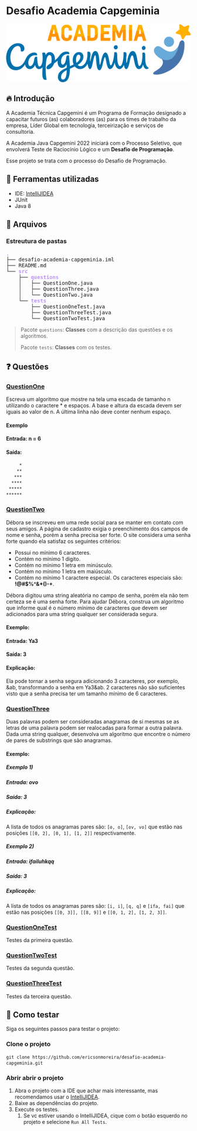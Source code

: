 # Desafio Academia Capgeminia

![cover](.github/logo-capgemini.png)

## :fire: Introdução

A Academia Técnica Capgemini é um Programa de Formação designado a capacitar futuros (as) colaboradores (as) para os 
times de trabalho da empresa, Líder Global em tecnologia, terceirização e serviços de consultoria.

A Academia Java Capgemini 2022 iniciará com o Processo Seletivo, que envolverá Teste de Raciocínio Lógico e um **Desafio
de Programação**. 

Esse projeto se trata com o processo do Desafio de Programação.

## :toolbox: Ferramentas utilizadas

- IDE: [IntelliJIDEA](https://www.jetbrains.com/pt-br/idea/)
- JUnit
- Java 8

## :fist_left: Arquivos

### Estreutura de pastas

<pre><font color="#BD93F9"><b>.</b></font>
├── desafio-academia-capgeminia.iml
├── README.md
└── <font color="#BD93F9"><b>src</b></font>
    ├── <font color="#BD93F9"><b>questions</b></font>
    │   ├── QuestionOne.java
    │   ├── QuestionThree.java
    │   └── QuestionTwo.java
    └── <font color="#BD93F9"><b>tests</b></font>
        ├── QuestionOneTest.java
        ├── QuestionThreeTest.java
        └── QuestionTwoTest.java
</pre>

> Pacote `questions`: **Classes** com a descrição das questões e os algoritmos.
>
> Pacote `tests`: **Classes** com os testes.

## :question: Questões

### [QuestionOne][1]

Escreva um algoritmo que mostre na tela uma escada de tamanho n utilizando o caractere * e espaços. A base e altura da 
escada devem ser iguais ao valor de n. A última linha não deve conter nenhum espaço.

#### Exemplo

#### Entrada: n = 6

#### Saída:

```shell
     *
    **
   ***
  ****
 *****
******
```

### [QuestionTwo][2]

Débora se inscreveu em uma rede social para se manter em contato com seus amigos. A página de cadastro exigia o 
preenchimento dos campos de nome e senha, porém a senha precisa ser forte. O site considera uma senha forte quando ela 
satisfaz os seguintes critérios:

- Possui no mínimo 6 caracteres. 
- Contém no mínimo 1 digito.
- Contém no mínimo 1 letra em minúsculo. 
- Contém no mínimo 1 letra em maiúsculo. 
- Contém no mínimo 1 caractere especial. Os caracteres especiais são: __!@#$%^&*()-+__.

Débora digitou uma string aleatória no campo de senha, porém ela não tem certeza se é uma senha forte. Para ajudar
Débora, construa um algoritmo que informe qual é o número mínimo de caracteres que devem ser adicionados para uma string
qualquer ser considerada segura.

#### Exemplo:

#### Entrada: Ya3

#### Saída: 3

#### Explicação:

Ela pode tornar a senha segura adicionando 3 caracteres, por exemplo, &ab, transformando a senha em Ya3&ab. 2 caracteres
não são suficientes visto que a senha precisa ter um tamanho mínimo de 6 caracteres.

### [QuestionThree][3]

Duas palavras podem ser consideradas anagramas de si mesmas se as letras de uma palavra podem ser realocadas para 
formar a outra palavra. Dada uma string qualquer, desenvolva um algoritmo que encontre o número de pares de substrings 
que são anagramas.

#### Exemplo:

##### Exemplo 1)

##### Entrada: ovo

##### Saída: 3

##### Explicação:

A lista de todos os anagramas pares são: `[o, o]`, `[ov, vo]` que estão nas posições `[[0, 2], [0, 1], [1, 2]]` 
respectivamente.

##### Exemplo 2)

##### Entrada: ifailuhkqq

##### Saída: 3

##### Explicação:

A lista de todos os anagramas pares são: `[i, i]`, `[q, q]` e `[ifa, fai]` que estão nas posições 
`[[0, 3]], [[8, 9]]` e `[[0, 1, 2], [1, 2, 3]]`.

### [QuestionOneTest][4]

Testes da primeira questão.

### [QuestionTwoTest][5]

Testes da segunda questão.

### [QuestionThreeTest][6]

Testes da terceira questão.

## :test_tube: Como testar

Siga os seguintes passos para testar o projeto:

### Clone o projeto

```shell
git clone https://github.com/ericsonmoreira/desafio-academia-capgeminia.git
```

### Abrir abrir o projeto

1. Abra o projeto com a IDE que achar mais interessante, mas recomendamos usar o 
[IntelliJIDEA](https://www.jetbrains.com/pt-br/idea/).
2. Baixe as dependências do projeto. 
3. Execute os testes.
   1. Se vc estiver usando o IntelliJIDEA, cique com o botão esquerdo no projeto e selecione `Run All Tests`.
   

[1]: src/questions/QuestionOne.java
[2]: src/questions/QuestionTwo.java
[3]: src/questions/QuestionThree.java
[4]: src/tests/QuestionOneTest.java
[5]: src/tests/QuestionTwoTest.java
[6]: src/tests/QuestionThreeTest.java

